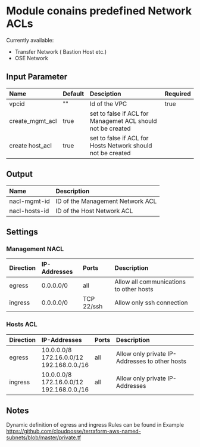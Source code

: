 # Module conains predefined Network ACLs

Currently available:
* Transfer Network ( Bastion Host etc.)
* OSE Network

## Input Parameter

| Name		| Default	| Desciption	| Required	|
|:--------------|:--------------|:--------------|:--------------|
| vpcid		| ""		| Id of the VPC | true	   	|
| create_mgmt_acl | true	| set to false if ACL for Managemet ACL should not be created |  |
| create host_acl | true	| set to false if ACL for Hosts Network should not be created |  |

## Output
| Name		| Description	|
|:--------------|:--------------|
| nacl-mgmt-id  | ID of the Management Network ACL |
| nacl-hosts-id | ID of the Host Network ACL |

## Settings

### Management NACL

| Direction | IP-Addresses | Ports | Description |
|:----------|:-------------|:------|:------------|
| egress    | 0.0.0.0/0    | all   | Allow all communications to other hosts |
| ingress   | 0.0.0.0/0    | TCP 22/ssh | Allow only ssh connection |


### Hosts ACL

| Direction | IP-Addresses | Ports | Description |
|:----------|:-------------|:------|:------------|
| egress    | 10.0.0.0/8 <br> 172.16.0.0/12 <br> 192.168.0.0./16    | all   | Allow only private IP-Addresses to other hosts |
| ingress   | 10.0.0.0/8 <br> 172.16.0.0/12 <br> 192.168.0.0./16    | all | Allow only private IP-Addresses |

## Notes
Dynamic definition of egress and ingress Rules can be found in Example
https://github.com/cloudposse/terraform-aws-named-subnets/blob/master/private.tf


